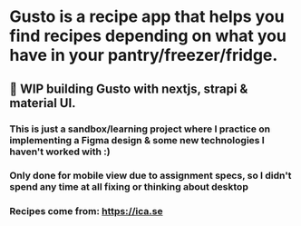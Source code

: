 # Gusto is a recipe app that helps you find recipes depending on what you have in your pantry/freezer/fridge.

## :construction: WIP building Gusto with nextjs, strapi & material UI.

### This is just a sandbox/learning project where I practice on implementing a Figma design & some new technologies I haven't worked with :)

### Only done for mobile view due to assignment specs, so I didn't spend any time at all fixing or thinking about desktop

### Recipes come from: https://ica.se